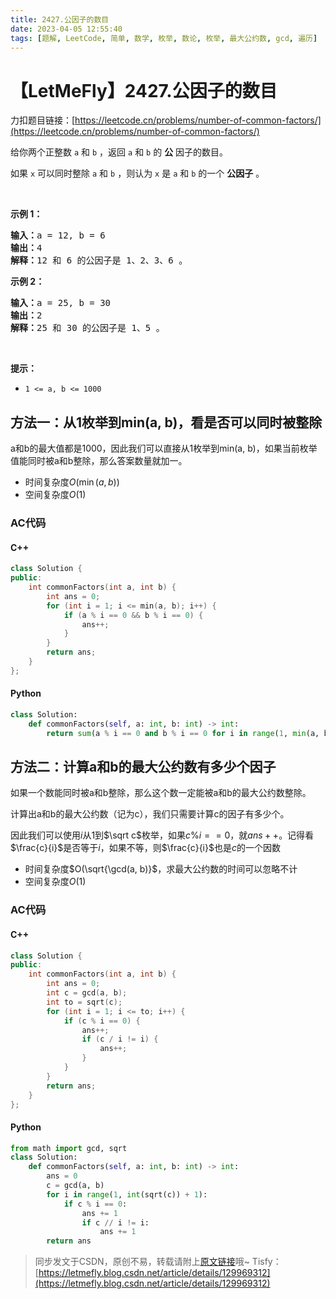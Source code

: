 ```yaml
---
title: 2427.公因子的数目
date: 2023-04-05 12:55:40
tags: [题解, LeetCode, 简单, 数学, 枚举, 数论, 枚举, 最大公约数, gcd, 遍历]
---
```


# 【LetMeFly】2427.公因子的数目

力扣题目链接：[https://leetcode.cn/problems/number-of-common-factors/](https://leetcode.cn/problems/number-of-common-factors/)

<p>给你两个正整数 <code>a</code> 和 <code>b</code> ，返回 <code>a</code> 和 <code>b</code> 的 <strong>公</strong> 因子的数目。</p>

<p>如果 <code>x</code> 可以同时整除 <code>a</code> 和 <code>b</code> ，则认为 <code>x</code> 是 <code>a</code> 和 <code>b</code> 的一个 <strong>公因子</strong> 。</p>

<p>&nbsp;</p>

<p><strong>示例 1：</strong></p>

<pre><strong>输入：</strong>a = 12, b = 6
<strong>输出：</strong>4
<strong>解释：</strong>12 和 6 的公因子是 1、2、3、6 。
</pre>

<p><strong>示例 2：</strong></p>

<pre><strong>输入：</strong>a = 25, b = 30
<strong>输出：</strong>2
<strong>解释：</strong>25 和 30 的公因子是 1、5 。</pre>

<p>&nbsp;</p>

<p><strong>提示：</strong></p>

<ul>
	<li><code>1 &lt;= a, b &lt;= 1000</code></li>
</ul>


    
## 方法一：从1枚举到min(a, b)，看是否可以同时被整除

a和b的最大值都是1000，因此我们可以直接从1枚举到min(a, b)，如果当前枚举值能同时被a和b整除，那么答案数量就加一。

+ 时间复杂度$O(\min(a, b))$
+ 空间复杂度$O(1)$

### AC代码

#### C++

```cpp
class Solution {
public:
    int commonFactors(int a, int b) {
        int ans = 0;
        for (int i = 1; i <= min(a, b); i++) {
            if (a % i == 0 && b % i == 0) {
                ans++;
            }
        }
        return ans;
    }
};
```

#### Python

```python
class Solution:
    def commonFactors(self, a: int, b: int) -> int:
        return sum(a % i == 0 and b % i == 0 for i in range(1, min(a, b) + 1))
```

## 方法二：计算a和b的最大公约数有多少个因子

如果一个数能同时被a和b整除，那么这个数一定能被a和b的最大公约数整除。

计算出a和b的最大公约数（记为c），我们只需要计算c的因子有多少个。

因此我们可以使用$i$从$1$到$\sqrt c$枚举，如果$c \% i == 0$，就$ans++$。记得看$\frac{c}{i}$是否等于$i$，如果不等，则$\frac{c}{i}$也是$c$的一个因数

+ 时间复杂度$O(\sqrt{\gcd(a, b)}$，求最大公约数的时间可以忽略不计
+ 空间复杂度$O(1)$

### AC代码

#### C++

```cpp
class Solution {
public:
    int commonFactors(int a, int b) {
        int ans = 0;
        int c = gcd(a, b);
        int to = sqrt(c);
        for (int i = 1; i <= to; i++) {
            if (c % i == 0) {
                ans++;
                if (c / i != i) {
                    ans++;
                }
            }
        }
        return ans;
    }
};
```

#### Python

```python
from math import gcd, sqrt
class Solution:
    def commonFactors(self, a: int, b: int) -> int:
        ans = 0
        c = gcd(a, b)
        for i in range(1, int(sqrt(c)) + 1):
            if c % i == 0:
                ans += 1
                if c // i != i:
                    ans += 1
        return ans
```

> 同步发文于CSDN，原创不易，转载请附上[原文链接](https://blog.letmefly.xyz/2023/04/05/LeetCode%202427.%E5%85%AC%E5%9B%A0%E5%AD%90%E7%9A%84%E6%95%B0%E7%9B%AE/)哦~
> Tisfy：[https://letmefly.blog.csdn.net/article/details/129969312](https://letmefly.blog.csdn.net/article/details/129969312)
